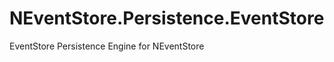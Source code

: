 NEventStore.Persistence.EventStore
==================================

EventStore Persistence Engine for NEventStore
